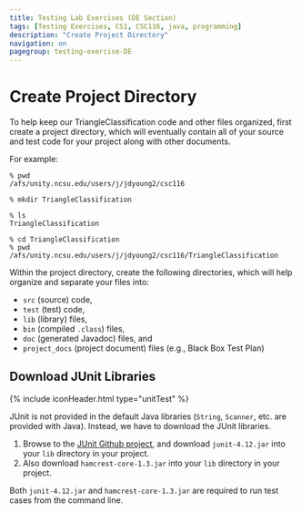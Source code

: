 ```yaml
---
title: Testing Lab Exercises (DE Section)
tags: [Testing Exercises, CS1, CSC116, java, programming]
description: "Create Project Directory"
navigation: on
pagegroup: testing-exercise-DE
---
```


# Create Project Directory

To help keep our TriangleClassification code and other files organized, first create a project directory, which will eventually contain all of your source and test code for your project along with other documents. 


For example:

```
% pwd
/afs/unity.ncsu.edu/users/j/jdyoung2/csc116

% mkdir TriangleClassification

% ls
TriangleClassification

% cd TriangleClassification
% pwd
/afs/unity.ncsu.edu/users/j/jdyoung2/csc116/TriangleClassification

```

Within the project directory, create the following directories, which will help organize and separate your files into:
   * `src` (source) code,
   * `test` (test) code,
   * `lib` (library) files,
   * `bin` (compiled `.class`) files,
   * `doc` (generated Javadoc) files, and
   * `project_docs` (project document) files (e.g., Black Box Test Plan)


## Download JUnit Libraries
{% include iconHeader.html type="unitTest" %}

JUnit is not provided in the default Java libraries (`String`, `Scanner`, etc. are provided with Java). Instead, we have to download the JUnit libraries.

   1. Browse to the [JUnit Github project](https://github.com/junit-team/junit4/wiki/Download-and-Install), and download `junit-4.12.jar` into your `lib` directory in your project.
   2. Also download `hamcrest-core-1.3.jar` into your `lib` directory in your project.
   
Both `junit-4.12.jar` and `hamcrest-core-1.3.jar` are required to run test cases from the command line.